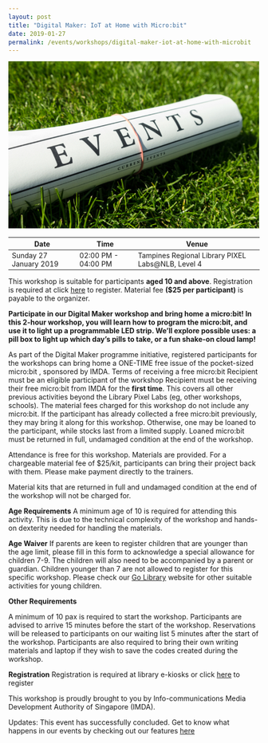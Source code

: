 ```yaml
---
layout: post
title: "Digital Maker: IoT at Home with Micro:bit"
date: 2019-01-27
permalink: /events/workshops/digital-maker-iot-at-home-with-microbit
---
```


![hi](/images/events/generic-event-image.jpg)

| Date | Time | Venue |
|--------|---|---|
| Sunday 27 January 2019 | 02:00 PM - 04:00 PM |  Tampines Regional Library PIXEL Labs@NLB, Level 4 |

This workshop is suitable for participants **aged 10 and above**. Registration is required at click <a href="https://https://www.nlb.gov.sg/golibrary2/e/iot-at-home-with-microbit-pixel-labsnlb-92973951/" target="_blank">here</a>  to register. Material fee **($25 per participant)** is payable to the organizer.

**Participate in our Digital Maker workshop and bring home a micro:bit! In this 2-hour workshop, you will learn how to program the micro:bit, and use it to light up a programmable LED strip. We’ll explore possible uses: a pill box to light up which day’s pills to take, or a fun shake-on cloud lamp!**

As part of the Digital Maker programme initiative, registered participants for the workshops can bring home a ONE-TIME free issue of the pocket-sized micro:bit , sponsored by IMDA.
Terms of receiving a free micro:bit
Recipient must be an eligible participant of the workshop
Recipient must be receiving their free micro:bit from IMDA for the **first time**. This covers all other previous activities beyond the Library Pixel Labs (eg, other workshops, schools).
The material fees charged for this workshop do not include any micro:bit.
If the participant has already collected a free micro:bit previously, they may bring it along for this workshop. Otherwise, one may be loaned to the participant, while stocks last from a limited supply. Loaned micro:bit must be returned in full, undamaged condition at the end of the workshop.

Attendance is free for this workshop. Materials are provided. For a chargeable material fee of $25/kit, participants can bring their project back with them. Please make payment directly to the trainers.

Material kits that are returned in full and undamaged condition at the end of the workshop will not be charged for. 

**Age Requirements**
A minimum age of 10 is required for attending this activity.
This is due to the technical complexity of the workshop and hands-on dexterity needed for handling the materials.

**Age Waiver**
If parents are keen to register children that are younger than the age limit, please fill in this form to acknowledge a special allowance for children 7-9. The children will also need to be accompanied by a parent or guardian.
Children younger than 7 are not allowed to register for this specific workshop. Please check our <a href="https://www.nlb.gov.sg/golibrary2/c/30307529/" target="_blank">Go Library</a> website for other suitable activities for young children.

**Other Requirements**

A minimum of 10 pax is required to start the workshop.
Participants are advised to arrive 15 minutes before the start of the workshop. Reservations will be released to participants on our waiting list 5 minutes after the start of the workshop.
Participants are also required to bring their own writing materials and laptop if they wish to save the codes created during the workshop.

**Registration**
Registration is required at library e-kiosks or click <a href="https://https://www.nlb.gov.sg/golibrary2/e/iot-at-home-with-microbit-pixel-labsnlb-92973951/" target="_blank">here</a> to register

This workshop is proudly brought to you by Info-communications Media Development Authority of Singapore (IMDA).

Updates: This event has successfully concluded. Get to know what happens in our events by checking out our features <a href="https://isomer-dlp-staging.netlify.com/stories/features/" target="_blank">here</a>

